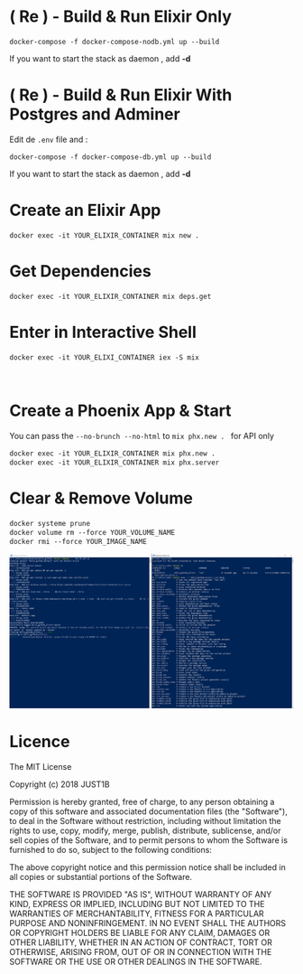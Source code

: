 # ( Re ) - Build & Run Elixir Only

    docker-compose -f docker-compose-nodb.yml up --build

If you want to start the stack as daemon , add <strong> -d </strong> 

# ( Re ) - Build & Run Elixir With Postgres and Adminer

Edit de `.env` file and :

    docker-compose -f docker-compose-db.yml up --build

If you want to start the stack as daemon , add <strong> -d </strong> 

# Create an Elixir App

    docker exec -it YOUR_ELIXIR_CONTAINER mix new .

# Get Dependencies

    docker exec -it YOUR_ELIXIR_CONTAINER mix deps.get

# Enter in Interactive Shell 

    docker exec -it YOUR_ELIXI_CONTAINER iex -S mix

</br>

# Create a Phoenix App & Start

You can pass the `--no-brunch --no-html` to `mix phx.new . ` for API only

    docker exec -it YOUR_ELIXIR_CONTAINER mix phx.new .
    docker exec -it YOUR_ELIXIR_CONTAINER mix phx.server

# Clear & Remove Volume

    docker systeme prune
    docker volume rm --force YOUR_VOLUME_NAME
    docker rmi --force YOUR_IMAGE_NAME

![index](https://github.com/Just1B/Elixir_Docker_Dev/raw/master/screen/screen.png)

# Licence

The MIT License

Copyright (c) 2018 JUST1B

Permission is hereby granted, free of charge, to any person obtaining a copy of this software and associated documentation files (the "Software"), to deal in the Software without restriction, including without limitation the rights to use, copy, modify, merge, publish, distribute, sublicense, and/or sell copies of the Software, and to permit persons to whom the Software is furnished to do so, subject to the following conditions:

The above copyright notice and this permission notice shall be included in all copies or substantial portions of the Software.

THE SOFTWARE IS PROVIDED "AS IS", WITHOUT WARRANTY OF ANY KIND, EXPRESS OR IMPLIED, INCLUDING BUT NOT LIMITED TO THE WARRANTIES OF MERCHANTABILITY, FITNESS FOR A PARTICULAR PURPOSE AND NONINFRINGEMENT. IN NO EVENT SHALL THE AUTHORS OR COPYRIGHT HOLDERS BE LIABLE FOR ANY CLAIM, DAMAGES OR OTHER LIABILITY, WHETHER IN AN ACTION OF CONTRACT, TORT OR OTHERWISE, ARISING FROM, OUT OF OR IN CONNECTION WITH THE SOFTWARE OR THE USE OR OTHER DEALINGS IN THE SOFTWARE.